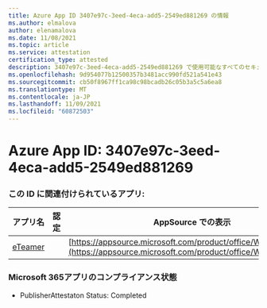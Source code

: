 ```yaml
---
title: Azure App ID 3407e97c-3eed-4eca-add5-2549ed881269 の情報
ms.author: elmalova
author: elenamalova
ms.date: 11/08/2021
ms.topic: article
ms.service: attestation
certification_type: attested
description: 3407e97c-3eed-4eca-add5-2549ed881269 で使用可能なすべてのセキュリティおよびコンプライアンス情報。
ms.openlocfilehash: 9d954077b12500357b3481acc990fd521a541e43
ms.sourcegitcommit: cb50f8967ff1ca98c98bcadb26c05b3a5c5a6ea8
ms.translationtype: MT
ms.contentlocale: ja-JP
ms.lasthandoff: 11/09/2021
ms.locfileid: "60872503"
---
```

# <a name="azure-app-id-3407e97c-3eed-4eca-add5-2549ed881269"></a>Azure App ID: 3407e97c-3eed-4eca-add5-2549ed881269


### <a name="apps-associated-with-this-id"></a>この ID に関連付けられているアプリ:
| **アプリ名** | **認定** | **AppSource での表示** |
|--------------|---------------|-----------------------|
| [eTeamer](https://docs.microsoft.com/microsoft-365-app-certification/forward/WA200001621) |  | [https://appsource.microsoft.com/product/office/WA200001621](https://appsource.microsoft.com/product/office/WA200001621) |

### <a name="microsoft-365-app-compliance-status"></a>Microsoft 365アプリのコンプライアンス状態
- PublisherAttestaton Status: Completed
